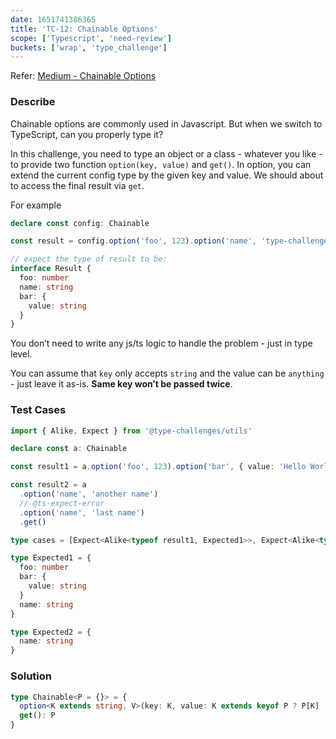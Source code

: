 ```yaml
---
date: 1651741386365
title: 'TC-12: Chainable Options'
scope: ['Typescript', 'need-review']
buckets: ['wrap', 'type_challenge']
---
```


Refer: [Medium - Chainable Options](https://github.com/type-challenges/type-challenges/blob/master/questions/12-medium-chainable-options/README.md)

### Describe

Chainable options are commonly used in Javascript. But when we switch to TypeScript, can you properly type it?

In this challenge, you need to type an object or a class - whatever you like - to provide two function `option(key, value)` and `get()`. In option, you can extend the current config type by the given key and value. We should about to access the final result via `get`.

For example

```typescript
declare const config: Chainable

const result = config.option('foo', 123).option('name', 'type-challenges').option('bar', { value: 'Hello World' }).get()

// expect the type of result to be:
interface Result {
  foo: number
  name: string
  bar: {
    value: string
  }
}
```

You don’t need to write any js/ts logic to handle the problem - just in type level.

You can assume that `key` only accepts `string` and the value can be `anything` - just leave it as-is. **Same key won’t be passed twice**.

### Test Cases

```typescript
import { Alike, Expect } from '@type-challenges/utils'

declare const a: Chainable

const result1 = a.option('foo', 123).option('bar', { value: 'Hello World' }).option('name', 'type-challenges').get()

const result2 = a
  .option('name', 'another name')
  // @ts-expect-error
  .option('name', 'last name')
  .get()

type cases = [Expect<Alike<typeof result1, Expected1>>, Expect<Alike<typeof result2, Expected2>>]

type Expected1 = {
  foo: number
  bar: {
    value: string
  }
  name: string
}

type Expected2 = {
  name: string
}
```

### Solution

```typescript
type Chainable<P = {}> = {
  option<K extends string, V>(key: K, value: K extends keyof P ? P[K] : V): Chainable<P & { [props in K]: K extends keyof P ? P[K] : V }>
  get(): P
}
```
